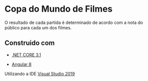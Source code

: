 # Copa do Mundo de Filmes

O resultado de cada partida é determinado
de acordo com a nota do público para cada um dos filmes.

## Construido com

* [.NET CORE 3.1](https://dotnet.microsoft.com/download/dotnet-core/3.1)

* [Angular 8](https://angular.io/)

Utilizando a IDE [Visual Studio 2019](https://visualstudio.microsoft.com/pt-br/vs)
